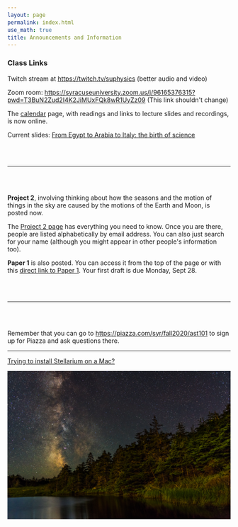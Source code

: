 ```yaml
---
layout: page 
permalink: index.html
use_math: true 
title: Announcements and Information
---
```


### Class Links

Twitch stream at <https://twitch.tv/suphysics> (better audio and video)

Zoom room: <https://syracuseuniversity.zoom.us/j/96165376315?pwd=T3BuN2Zud2I4K2JiMUxFQk8wR1UyZz09> (This link shouldn't change)


The <a href="calendar.html">calendar</a> page, with readings and links to lecture slides and recordings, is now online.

Current slides: [From Egypt to Arabia to Italy: the birth of science](slides/lecture9.pdf)

<br><br>

---

<br><br>

**Project 2**, involving thinking about how the seasons and the motion of things in the sky are caused by the motions of the Earth and Moon, is posted now. 

The <a href="assignment2.html">Project 2 page</a> has everything you need to know. Once you are there, people are listed alphabetically by email address.
You can also just search for your name (although you might appear in other people's information too).

**Paper 1** is also posted. You can access it from the top of the page or with this <a href="paper1.html">direct link to Paper 1</a>.
Your first draft is due Monday, Sept 28.

<br><br>

---

<br><br>

Remember that you can go to <https://piazza.com/syr/fall2020/ast101> to sign up for Piazza and ask questions there.

---

<a href="stellarium-mac.html">Trying to install Stellarium on a Mac?</a>

<center> <img src="darkened-milky-way.jpg">
<br>
